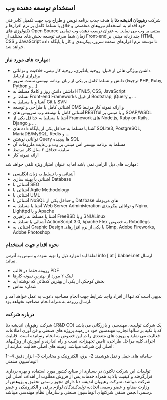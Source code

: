 ## استخدام توسعه دهنده وب

شرکت **رهپویان اندیشه دنا** با هدف جذب برنامه نویس و طراح وب جهت تکمیل کادر فنی خود اقدام به استخدام نیروهای متخصص و خلاق با تسلط کامل بر نرم افزارها و تکنولوژی های Open Source مبتنی بر وب می نماید. به عنوان توسعه دهنده وب تمامی زمان شما صرف توسعه بخش های مختلف از Front-end چند زبانه مبتنی بر HTML, CSS و JavaScript تا توسعه نرم افزارهای سمت سرور، پیکربندی و کار با پایگاه داده خواهد شد.

### مهارت های مورد نیاز:

- داشتن ویژگی هائی از قبیل: روحیه یادگیری، روحیه کار تیمی، خلافیت و توانائی برقراری ارتباط
- دانش و تسلط کامل بر یکی از زبان برنامه نویسی سمت سرور (ترجیحا PHP, Ruby, Python و ...)
- داشتن دانش روز و کاملا مسلط به HTML5, CSS, JavaScript
- تسلط بر Front-end Frameworks از قبیل Bootstrap, jQuery و ...
- آشنا و یا مسلط به Git یا SVN
- آشنائی کامل با طراحی و توسعه CMS و ارائه نمونه کار مرتبط
- آشنائی کامل با توسعه وب سرویس های RESTful و یا مبتنی بر SOAP/WSDL
- آشنا یا مسلط به حداقل یکی از Framework های Node.js, Ruby on Rails, Django و ...
- آشنا یا مسلط به حداقل یکی از پایگاه داده های SQLite3, PostgreSQL, MariaDB/MySQL, Redis و ...
- توانائی نوشتن Query ها پیچیده SQL
- مسلط به برنامه نویسی امن مبتنی بر وب و رعایت ملزومات آن
- سابقه حداقل ۲ سال کار مرتبط
- ارائه نمونه کار


مهارت های ذیل الزامی نمی باشد اما به عنوان امتیاز ویژه تلقی خواهد شد:

- آشنائی و یا تسلط به زبان انگلیسی
- آشنائی با بهینه سازی Database
- آشنائی با SEO
- آشنائی با Agile Methodology
- آشنائی با UML
- آشنائی با NoSQL و حداقل یکی از Database های مربوطه
- آشنا یا مسلط به Web Server Administeration و توانائی پیکربندی Nginx, Lighttpd و یا Apache
- آشنا یا مسلط به راهبری FreeBSD و یا GNU/Linux
- آشنائی یا تسلط به ActionScript 3.0, Apache Flex به خصوص Robotlegs
- آشنائی به Graphic Design با یکی از نرم افزارهای Gimp, Adobe Fireworks, Adobe Photoshop


### نحوه اقدام جهت استخدام

لطفا ابتدا موارد ذیل را تهیه نموده و سپس به آدرس info [ at ] babaei.net ارسال نمائید.
- رزومه فقط در قالب PDF
- لینک ۲ مورد از بهترین نمونه کارها
- بخش کوچکی از یکی از بهترین کدهائی که نوشته اید
- شماره تماس

بدیهی است که تنها از افراد واجد شرایط جهت انجام مصاحبه دعوت به عمل خواهد آمد و ارسال رزومه به منزله انجام مصاحبه نخواهد بود.


### درباره شرکت

شرکت رهپویان اندیشه دنا (.R&D CO) یک شرکت تولیدی، مهندسی و بازرگانی می باشد که با تکیه بر سالها تجارب مهندسین خود در زمینه پروژه های صنعتی و فن آوری اطلاعات فعالیت می نماید و پروژه های متعددی را در این خصوص به انجام رسانیده است. قابلیت اجرای کلیه مراحل طراحی، تامین تجهیزات، نصب و راه اندازی و آموزش از ویژگیهای اصلی این شرکت میباشد. زمینه های اصلی فعالیت عبارتند از:
              
1-سامانه های حمل و نقل هوشمند
2- برق، الکترونیک و مخابرات
3- ابزار دقیق
4-اتوماسیون صنعتی

تولیدات این شرکت تاکنون در بسیاری از صنایع کشور مورد استفاده و بهره برداری قرارگرفته و کیفیت بالا به همراه خدمات پس از فروش مطلوب از اهداف اصلی این شرکت میباشد. شرکت رهپویان اندیشه دنا دارای مجوز رسمی تحقیق و پژوهش از وزارت صنایع و عضو رسمی اتحادیه تولیدکنندگان لوازم برقی و الکترونیکی و عضو رسمی انجمن صنفی شرکتهای اتوماسیون صنعتی و سازمان نظام مهندسی میباشد.
